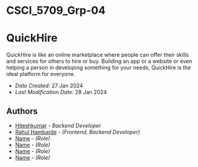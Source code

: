# CSCI_5709_Grp-04



# QuickHire

QuickHire is like an online marketplace where people can offer their skills and services for others to hire or buy. Building an app or a website or even helping a person in developing something for your needs, QuickHire is the ideal platform for everyone.

* *Date Created*: 27 Jan 2024
* *Last Modification Date*: 28 Jan 2024


## Authors

* [Hiteshkumar](ht643276@dal.ca) - *Backend Developer*
* [Rahul Hambarde](rahul.hambarde@dal.ca) - *(Frontend, Backend Developer)*
* [Name](email@dal.ca) - *(Role)*
* [Name](email@dal.ca) - *(Role)*
* [Name](email@dal.ca) - *(Role)*
* [Name](email@dal.ca) - *(Role)*